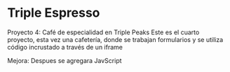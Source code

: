 # Triple Espresso

Proyecto 4: Café de especialidad en Triple Peaks
Este es el cuarto proyecto, esta vez una cafetería, donde se trabajan formularios y se utiliza código incrustado a través de un iframe

Mejora: Despues se agregara JavScript
